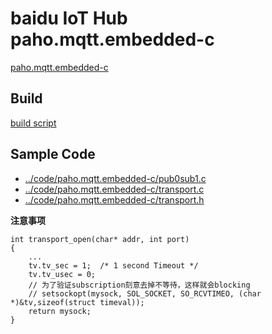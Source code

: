 # baidu IoT Hub paho.mqtt.embedded-c

[paho.mqtt.embedded-c](https://github.com/eclipse/paho.mqtt.embedded-c)

## Build

[build script](https://github.com/eclipse/paho.mqtt.embedded-c/blob/master/MQTTPacket/samples/build)

## Sample Code

* [../code/paho.mqtt.embedded-c/pub0sub1.c](../code/paho.mqtt.embedded-c/pub0sub1.c)
* [../code/paho.mqtt.embedded-c/transport.c](../code/paho.mqtt.embedded-c/transport.c)
* [../code/paho.mqtt.embedded-c/transport.h](../code/paho.mqtt.embedded-c/transport.h)

**注意事项**

```
int transport_open(char* addr, int port)
{
    ...
    tv.tv_sec = 1;  /* 1 second Timeout */
    tv.tv_usec = 0;
    // 为了验证subscription刻意去掉不等待，这样就会blocking
    // setsockopt(mysock, SOL_SOCKET, SO_RCVTIMEO, (char *)&tv,sizeof(struct timeval));
    return mysock;
}
```
